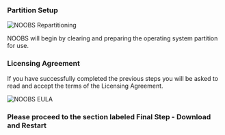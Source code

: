 ### Partition Setup

![NOOBS Repartitioning]({{site.baseurl}}/images/noobs/noobs-repartitioning.jpg)

NOOBS will begin by clearing and preparing the operating system partition for use. 

### Licensing Agreement

If you have successfully completed the previous steps you will be asked to read and accept the terms of the Licensing Agreement. 

![NOOBS EULA]({{site.baseurl}}/images/noobs/noobs-rtm-eula.jpg)

### Please proceed to the section labeled **Final Step - Download and Restart**
